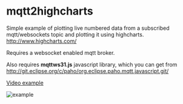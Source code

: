 mqtt2highcharts
===============

Simple example of plotting live numbered data from a subscribed mqtt/websockets topic and plotting it using highcharts. http://www.highcharts.com/


Requires a websocket enabled mqtt broker.


Also requires **mqttws31.js** javascript library, which you can get from http://git.eclipse.org/c/paho/org.eclipse.paho.mqtt.javascript.git/


[Video example](http://youtu.be/e-cpH3K70Xw)

![example](https://raw.githubusercontent.com/matbor/mqtt2highcharts/master/chart.png)
